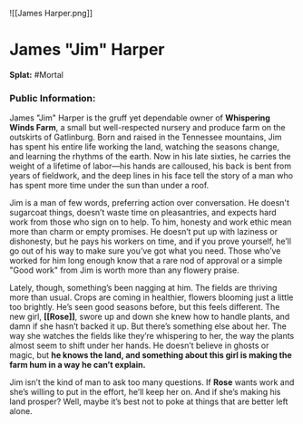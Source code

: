 ![[James Harper.png]]
# **James "Jim" Harper**  
**Splat:** #Mortal   

### **Public Information:**  
James "Jim" Harper is the gruff yet dependable owner of **Whispering Winds Farm**, a small but well-respected nursery and produce farm on the outskirts of Gatlinburg. Born and raised in the Tennessee mountains, Jim has spent his entire life working the land, watching the seasons change, and learning the rhythms of the earth. Now in his late sixties, he carries the weight of a lifetime of labor—his hands are calloused, his back is bent from years of fieldwork, and the deep lines in his face tell the story of a man who has spent more time under the sun than under a roof.  

Jim is a man of few words, preferring action over conversation. He doesn't sugarcoat things, doesn’t waste time on pleasantries, and expects hard work from those who sign on to help. To him, honesty and work ethic mean more than charm or empty promises. He doesn’t put up with laziness or dishonesty, but he pays his workers on time, and if you prove yourself, he’ll go out of his way to make sure you’ve got what you need. Those who’ve worked for him long enough know that a rare nod of approval or a simple "Good work" from Jim is worth more than any flowery praise.  

Lately, though, something’s been nagging at him. The fields are thriving more than usual. Crops are coming in healthier, flowers blooming just a little too brightly. He’s seen good seasons before, but this feels different. The new girl, **[[Rose]]**, swore up and down she knew how to handle plants, and damn if she hasn’t backed it up. But there’s something else about her. The way she watches the fields like they’re whispering to her, the way the plants almost seem to shift under her hands. He doesn’t believe in ghosts or magic, but **he knows the land, and something about this girl is making the farm hum in a way he can’t explain.**  

Jim isn’t the kind of man to ask too many questions. If **Rose** wants work and she’s willing to put in the effort, he’ll keep her on. And if she’s making his land prosper? Well, maybe it’s best not to poke at things that are better left alone.
